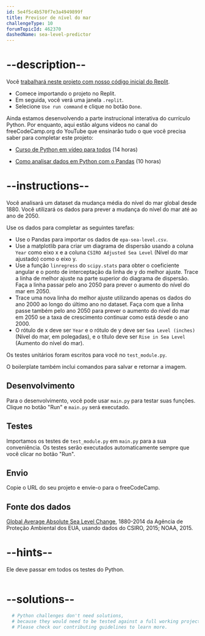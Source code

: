 ```yaml
---
id: 5e4f5c4b570f7e3a4949899f
title: Previsor de nível do mar
challengeType: 10
forumTopicId: 462370
dashedName: sea-level-predictor
---
```


# --description--

Você <a href="https://replit.com/github/topcoder-platform/boilerplate-sea-level-predictor" target="_blank" rel="noopener noreferrer nofollow">trabalhará neste projeto com nosso código inicial do Replit</a>.

-   Comece importando o projeto no Replit.
-   Em seguida, você verá uma janela `.replit`.
-   Selecione `Use run command` e clique no botão `Done`.


Ainda estamos desenvolvendo a parte instrucional interativa do currículo Python. Por enquanto, aqui estão alguns vídeos no canal do freeCodeCamp.org do YouTube que ensinarão tudo o que você precisa saber para completar este projeto:

- <a href="https://www.freecodecamp.org/news/python-for-everybody/" target="_blank" rel="noopener noreferrer nofollow">Curso de Python em vídeo para todos</a> (14 horas)

- <a href="https://www.freecodecamp.org/news/how-to-analyze-data-with-python-pandas/" target="_blank" rel="noopener noreferrer nofollow">Como analisar dados em Python com o Pandas</a> (10 horas)

# --instructions--

Você analisará um dataset da mudança média do nível do mar global desde 1880. Você utilizará os dados para prever a mudança do nível do mar até ao ano de 2050.

Use os dados para completar as seguintes tarefas:

- Use o Pandas para importar os dados de `epa-sea-level.csv`.
- Use a matplotlib para criar um diagrama de dispersão usando a coluna `Year` como eixo x e a coluna `CSIRO Adjusted Sea Level` (Nível do mar ajustado) como o eixo y.
- Use a função `linregress` do `scipy.stats` para obter o coeficiente angular e o ponto de interceptação da linha de y do melhor ajuste. Trace a linha de melhor ajuste na parte superior do diagrama de dispersão. Faça a linha passar pelo ano 2050 para prever o aumento do nível do mar em 2050.
- Trace uma nova linha do melhor ajuste utilizando apenas os dados do ano 2000 ao longo do último ano no dataset. Faça com que a linha passe também pelo ano 2050 para prever o aumento do nível do mar em 2050 se a taxa de crescimento continuar como está desde o ano 2000.
- O rótulo de x deve ser `Year` e o rótulo de y deve ser `Sea Level (inches)` (Nível do mar, em polegadas), e o título deve ser `Rise in Sea Level` (Aumento do nível do mar).

Os testes unitários foram escritos para você no `test_module.py`.

O boilerplate também inclui comandos para salvar e retornar a imagem.

## Desenvolvimento

Para o desenvolvimento, você pode usar `main.py` para testar suas funções. Clique no botão "Run" e `main.py` será executado.

## Testes

Importamos os testes de `test_module.py` em `main.py` para a sua conveniência. Os testes serão executados automaticamente sempre que você clicar no botão "Run".

## Envio

Copie o URL do seu projeto e envie-o para o freeCodeCamp.

## Fonte dos dados

<a href="https://datahub.io/core/sea-level-rise" target="_blank" rel="noopener noreferrer nofollow">Global Average Absolute Sea Level Change</a>, 1880-2014 da Agência de Proteção Ambiental dos EUA, usando dados do CSIRO, 2015; NOAA, 2015.


# --hints--

Ele deve passar em todos os testes do Python.

```js

```

# --solutions--

```py
  # Python challenges don't need solutions,
  # because they would need to be tested against a full working project.
  # Please check our contributing guidelines to learn more.
```
